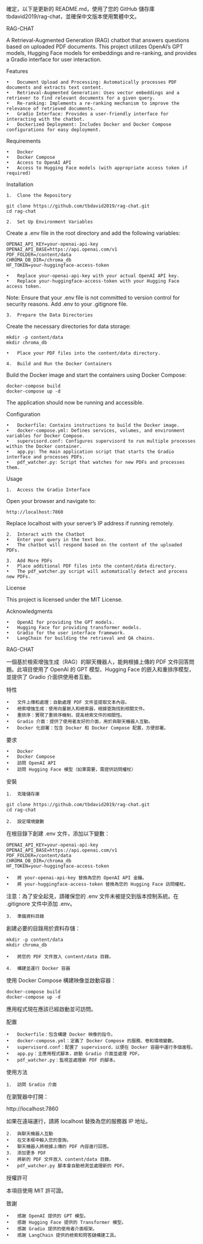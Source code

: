確定，以下是更新的 README.md，使用了您的 GitHub 儲存庫 tbdavid2019/rag-chat，並確保中文版本使用繁體中文。

RAG-CHAT

A Retrieval-Augmented Generation (RAG) chatbot that answers questions based on uploaded PDF documents. This project utilizes OpenAI’s GPT models, Hugging Face models for embeddings and re-ranking, and provides a Gradio interface for user interaction.

Features

	•	Document Upload and Processing: Automatically processes PDF documents and extracts text content.
	•	Retrieval-Augmented Generation: Uses vector embeddings and a retriever to find relevant documents for a given query.
	•	Re-ranking: Implements a re-ranking mechanism to improve the relevance of retrieved documents.
	•	Gradio Interface: Provides a user-friendly interface for interacting with the chatbot.
	•	Dockerized Deployment: Includes Docker and Docker Compose configurations for easy deployment.

Requirements

	•	Docker
	•	Docker Compose
	•	Access to OpenAI API
	•	Access to Hugging Face models (with appropriate access token if required)

Installation

	1.	Clone the Repository

```
git clone https://github.com/tbdavid2019/rag-chat.git
cd rag-chat
```

	2.	Set Up Environment Variables
Create a .env file in the root directory and add the following variables:
```
OPENAI_API_KEY=your-openai-api-key
OPENAI_API_BASE=https://api.openai.com/v1
PDF_FOLDER=/content/data
CHROMA_DB_DIR=/chroma_db
HF_TOKEN=your-huggingface-access-token
```
	•	Replace your-openai-api-key with your actual OpenAI API key.
	•	Replace your-huggingface-access-token with your Hugging Face access token.
Note: Ensure that your .env file is not committed to version control for security reasons. Add .env to your .gitignore file.

	3.	Prepare the Data Directories
Create the necessary directories for data storage:
```
mkdir -p content/data
mkdir chroma_db
```
	•	Place your PDF files into the content/data directory.

	4.	Build and Run the Docker Containers
Build the Docker image and start the containers using Docker Compose:
```
docker-compose build
docker-compose up -d
```
The application should now be running and accessible.

Configuration

	•	Dockerfile: Contains instructions to build the Docker image.
	•	docker-compose.yml: Defines services, volumes, and environment variables for Docker Compose.
	•	supervisord.conf: Configures supervisord to run multiple processes within the Docker container.
	•	app.py: The main application script that starts the Gradio interface and processes PDFs.
	•	pdf_watcher.py: Script that watches for new PDFs and processes them.

Usage

	1.	Access the Gradio Interface
Open your browser and navigate to:
```
http://localhost:7860
```
Replace localhost with your server’s IP address if running remotely.

	2.	Interact with the Chatbot
	•	Enter your query in the text box.
	•	The chatbot will respond based on the content of the uploaded PDFs.

	3.	Add More PDFs
	•	Place additional PDF files into the content/data directory.
	•	The pdf_watcher.py script will automatically detect and process new PDFs.

License

This project is licensed under the MIT License.

Acknowledgments

	•	OpenAI for providing the GPT models.
	•	Hugging Face for providing transformer models.
	•	Gradio for the user interface framework.
	•	LangChain for building the retrieval and QA chains.

RAG-CHAT

一個基於檢索增強生成（RAG）的聊天機器人，能夠根據上傳的 PDF 文件回答問題。此項目使用了 OpenAI 的 GPT 模型、Hugging Face 的嵌入和重排序模型，並提供了 Gradio 介面供使用者互動。

特性

	•	文件上傳和處理：自動處理 PDF 文件並提取文本內容。
	•	檢索增強生成：使用向量嵌入和檢索器，根據查詢找到相關文件。
	•	重排序：實現了重排序機制，提高檢索文件的相關性。
	•	Gradio 介面：提供了使用者友好的介面，用於與聊天機器人互動。
	•	Docker 化部署：包含 Docker 和 Docker Compose 配置，方便部署。

要求

	•	Docker
	•	Docker Compose
	•	訪問 OpenAI API
	•	訪問 Hugging Face 模型（如果需要，需提供訪問權杖）

安裝

	1.	克隆儲存庫
```
git clone https://github.com/tbdavid2019/rag-chat.git
cd rag-chat
```

	2.	設定環境變數
在根目錄下創建 .env 文件，添加以下變數：
```
OPENAI_API_KEY=your-openai-api-key
OPENAI_API_BASE=https://api.openai.com/v1
PDF_FOLDER=/content/data
CHROMA_DB_DIR=/chroma_db
HF_TOKEN=your-huggingface-access-token
```
	•	將 your-openai-api-key 替換為您的 OpenAI API 金鑰。
	•	將 your-huggingface-access-token 替換為您的 Hugging Face 訪問權杖。
注意：為了安全起見，請確保您的 .env 文件未被提交到版本控制系統。在 .gitignore 文件中添加 .env。

	3.	準備資料目錄
創建必要的目錄用於資料存儲：
```
mkdir -p content/data
mkdir chroma_db
```
	•	將您的 PDF 文件放入 content/data 目錄。

	4.	構建並運行 Docker 容器
使用 Docker Compose 構建映像並啟動容器：
```
docker-compose build
docker-compose up -d
```
應用程式現在應該已經啟動並可訪問。

配置

	•	Dockerfile：包含構建 Docker 映像的指令。
	•	docker-compose.yml：定義了 Docker Compose 的服務、卷和環境變數。
	•	supervisord.conf：配置了 supervisord，以便在 Docker 容器中運行多個進程。
	•	app.py：主應用程式腳本，啟動 Gradio 介面並處理 PDF。
	•	pdf_watcher.py：監視並處理新 PDF 的腳本。

使用方法

	1.	訪問 Gradio 介面
在瀏覽器中打開：

http://localhost:7860

如果在遠端運行，請將 localhost 替換為您的服務器 IP 地址。

	2.	與聊天機器人互動
	•	在文本框中輸入您的查詢。
	•	聊天機器人將根據上傳的 PDF 內容進行回答。
	3.	添加更多 PDF
	•	將新的 PDF 文件放入 content/data 目錄。
	•	pdf_watcher.py 腳本會自動檢測並處理新的 PDF。

授權許可

本項目使用 MIT 許可證。

致謝

	•	感謝 OpenAI 提供的 GPT 模型。
	•	感謝 Hugging Face 提供的 Transformer 模型。
	•	感謝 Gradio 提供的使用者介面框架。
	•	感謝 LangChain 提供的檢索和問答鏈構建工具。

	